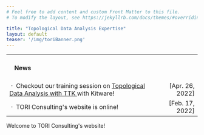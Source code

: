 ```yaml
---
# Feel free to add content and custom Front Matter to this file.
# To modify the layout, see https://jekyllrb.com/docs/themes/#overriding-theme-defaults

title: "Topological Data Analysis Expertise"
layout: default
teaser: '/img/toriBanner.png'
---
```


<div class="news">
<table width="100%" align="center">

<tr><td>
<h4>&nbsp;&nbsp;&nbsp;News</h4></td>
<td align="right"></td>
</tr>
<tr>
<td>
                &nbsp;&middot;&nbsp;
                Checkout our training session on 
                <a target="new" href="https://www.kitware.eu/topological-data-analysis-with-ttk-training/">
                Topological Data Analysis with TTK
                </a> with Kitware!
                </td>
                <td align="right">
                [Apr. 26, 2022]
                </td>
                </tr>
<tr>
<td>
                &nbsp;&middot;&nbsp;
                TORI Consulting's website is online!
                </td>
                <td align="right">
                [Feb. 17, 2022]
                </td>
                </tr>
              </table>
</div>

Welcome to TORI Consulting's website!
